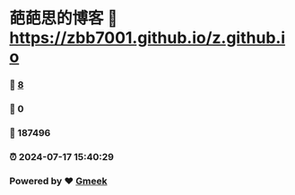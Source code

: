 # 葩葩思的博客 :link: https://zbb7001.github.io/z.github.io 
### :page_facing_up: [8](https://zbb7001.github.io/z.github.io/tag.html) 
### :speech_balloon: 0 
### :hibiscus: 187496 
### :alarm_clock: 2024-07-17 15:40:29 
### Powered by :heart: [Gmeek](https://github.com/Meekdai/Gmeek)
